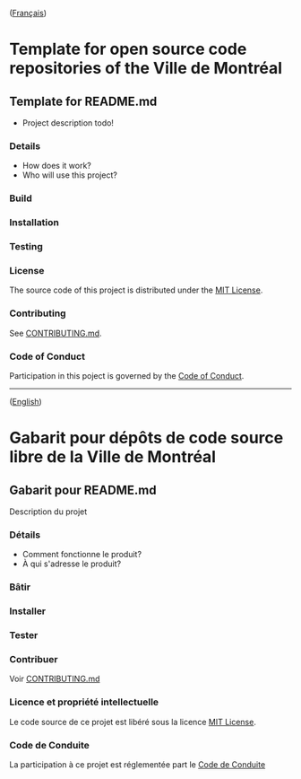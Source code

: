 ([Français](#french-version))

<a id='english-version' class='anchor' aria-hidden='true'/>

# Template for open source code repositories of the Ville de Montréal

## Template for README.md

- Project description todo!

### Details

- How does it work?
- Who will use this project?

### Build

### Installation

### Testing

### License

The source code of this project is distributed under the [MIT License](LICENSE).

### Contributing

See [CONTRIBUTING.md](CONTRIBUTING.md#english-version).

### Code of Conduct

Participation in this poject is governed by the [Code of Conduct](CODE_OF_CONDUCT.md).

______________________

([English](#english-version))

<a id='french-version' class='anchor' aria-hidden='true'/>

# Gabarit pour dépôts de code source libre de la Ville de Montréal

## Gabarit pour README.md

Description du projet

### Détails

- Comment fonctionne le produit?
- À qui s'adresse le produit?

### Bâtir

### Installer

### Tester

### Contribuer

Voir [CONTRIBUTING.md](CONTRIBUTING.md#french-version)

### Licence et propriété intellectuelle

Le code source de ce projet est libéré sous la licence [MIT License](LICENSE).

### Code de Conduite

La participation à ce projet est réglementée part le [Code de Conduite](CODE_OF_CONDUCT.md#french-version)
